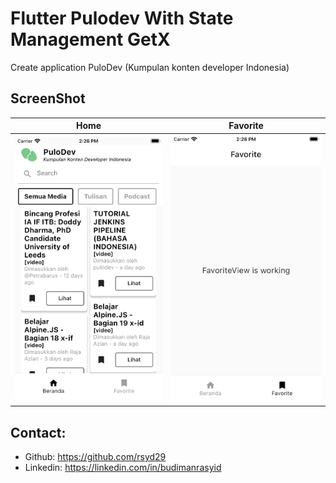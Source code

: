 # Flutter Pulodev With State Management GetX

Create application PuloDev (Kumpulan konten developer Indonesia)

## ScreenShot

| Home                                 | Favorite                              |
|--------------------------------------|---------------------------------------|
| <img src="beranda.png" width="300"/> | <img src="favorite.png" width="300"/> |

## Contact:

* Github: https://github.com/rsyd29
* Linkedin: https://linkedin.com/in/budimanrasyid